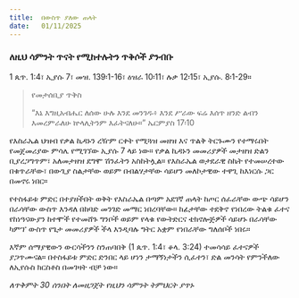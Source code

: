 ```yaml
---
title:  በውስጥ ያለው ጠላት
date:   01/11/2025
---
```


### ለዚህ ሳምንት ጥናት የሚከተሉትን ጥቅሶች ያንብቡ
1 ጴጥ. 1:4፣ ኢያሱ 7፣ መዝ. 139፡1-16፣ ዕዝራ 10፡11፣ ሉቃ 12፡15፣ ኢያሱ. 8፡1-29።

> <p>የመታሰቢያ ጥቅስ<p>
> “እኔ እግዚአብሔር ለሰው ሁሉ እንደ መንገዱ፥ እንደ ሥራው ፍሬ እሰጥ ዘንድ ልብን እመረምራለሁ ኵላሊትንም እፈትናለሁ።” ኤርምያስ 17፡10

የእስራኤል ህዝብ የቃል ኪዳኑን ረዥም ርቀት የሚጓዝ መዘዝ እና ጥልቅ ትርጉሙን የተማሩበት የመጀመሪያው ምሳሌ የሚገኘው ኢያሱ 7 ላይ ነው። የቃል ኪዳኑን መመሪያዎች መታዘዝ ድልን ቢያረጋግጥም፣ አለመታዘዝ ደግሞ ሽንፈትን አስከትሏል። የእስራኤል ወታደራዊ ስኬት የተመሠረተው በቁጥራቸው፣ በውጊያ ስልታቸው ወይም በብልሃታቸው ሳይሆን መለኮታዊው ተዋጊ ከእነርሱ ጋር በመኖሩ ነበር።

የተስፋይቱ ምድር በተያዘችበት ወቅት የእስራኤል በጣም አደገኛ ጠላት ከጦር ሰፈራቸው ውጭ ሳይሆን በራሳቸው ውስጥ እንዳለ በከባድ መንገድ መማር ነበረባቸው። ከፊታቸው ተደቅኖ የነበረው ትልቁ ፈተና የከነዓናውያን ከተሞች የተመሸጉ ግንቦች ወይም የላቁ የውትድርና ቴክኖሎጅዎች ሳይሆኑ በራሳቸው ካምፕ ውስጥ የጌታ መመሪያዎች ችላ እንዲባሉ ግትር አቋም የነበራቸው ግለሰቦች ነበሩ።

እኛም ሰማያዊውን ውርሳችንን ስንጠባበቅ (1 ጴጥ. 1:4፣ ቆላ. 3:24) ተመሳሳይ ፈተናዎች ያጋጥሙናል። በተስፋይቱ ምድር ድንበር ላይ ሆነን ታማኝነታችን ሲፈተን፣ ድል መንሳት የምንችለው ለኢየሱስ ክርስቶስ በመገዛት ብቻ ነው። 

*ለጥቅምት 30 ሰንበት ለመዘጋጀት የዚህን ሳምንት ትምህርት ያጥኑ*